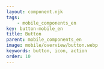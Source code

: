 ```yaml
---
layout: component.njk
tags: 
    - mobile_components_en
key: button-mobile_en
title: Button
parent: mobile_components_en
image: mobile/overview/button.webp
keywords: button, icon, action
order: 10
---
```

